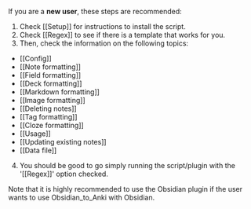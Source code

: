 If you are a **new user**, these steps are recommended:
1. Check [[Setup]] for instructions to install the script.
2. Check [[Regex]] to see if there is a template that works for you.
3. Then, check the information on the following topics:
 * [[Config]]
 * [[Note formatting]]
 * [[Field formatting]]
 * [[Deck formatting]]
 * [[Markdown formatting]]
 * [[Image formatting]]
 * [[Deleting notes]]
 * [[Tag formatting]]
 * [[Cloze formatting]]
 * [[Usage]]
 * [[Updating existing notes]]
 * [[Data file]]
4. You should be good to go simply running the script/plugin with the '[[Regex]]' option checked.

Note that it is highly recommended to use the Obsidian plugin if the user wants to use Obsidian_to_Anki with Obsidian.